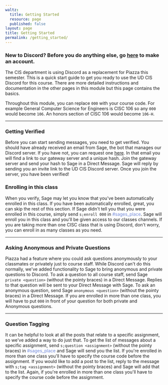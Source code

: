 ```yaml
---
waltz:
  title: Getting Started
  resource: page
  published: false
layout: page
title: Getting Started
permalink: /getting_started/
---
```

### New to Discord? Before you do anything else, go [here][10] to make an account.
The CIS department is using Discord as a replacement for Piazza this semester. This is a quick start guide to get you
ready to use the UD CIS Discord for this course. There are more detailed instructions and documentation in the other
pages in this module but this page contains the basics.

Throughout this module, you can replace `000` with your course code. For example General Computer Science for Engineers
is CISC 106 so any `000` would become `106`. An honors section of CISC 106 would become `106-H`.

* * *

### Getting Verified

Before you can start sending messages, you need to get verified. You should have already received an email from Sage,
the bot that manages our Discord server. If you have not, you can request one [here][9]. In that email you will find a
link to our gateway server and a unique hash. Join the gateway server and send your hash to Sage in a Direct Message. Sage
will reply by sending you an invite link to the UD CIS Discord server. Once you join the server, you have been verified!

### Enrolling in this class

When you verify, Sage may let you know that you've been automatically enrolled in this class. If you have been
automatically enrolled, great, you can skip the rest of this section. If Sage didn't tell you that you were enrolled in
this course, simply send `s;enroll 000` in <span style="color:#7289DA">#sages_place</span>. Sage will enroll you in this class and you'll be given access
to our classes channels. If you are taking more than one CISC class that is using Discord, don't worry, you can enroll
in as many classes as you need.

* * *

### Asking Anonymous and Private Questions

Piazza had a feature where you could ask questions anonymously to your classmates or privately just to course staff.
While Discord can't do this normally, we've added functionality to Sage to bring anonymous and private questions to
Discord. To ask a question to all course staff, send Sage `private <question>` (without the pointy braces) in a Direct
Message. Replies to that question will be sent to your Direct Message with Sage. To ask an anonymous question, send Sage
`anonymous <question>` (without the pointy braces) in a Direct Message. If you are enrolled in more than one class, you
will have to put `000` in front of your question for both private and Anonymous questions.

* * *

### Question Tagging

It can be helpful to look at all the posts that relate to a specific assignment, so we've added a way to do just that.
To get the list of messages about a specific assignment, send `s;question <assignment>` (without the pointy braces) in
<span style="color:#7289DA">#sages_place</span> and Sage will send you the list. If you're enrolled in more than one class you'll have to specify the
course code before the assignment. If you would like to add a post to the list, reply to the message with `s;tag
<assignment>` (without the pointy braces) and Sage will add that to the list. Again, if you're enrolled in more than one
class you'll have to specify the course code before the assignment.

   [9]: https://docs.google.com/forms/d/e/1FAIpQLScvT1qb8yh2W8T2D1JK-QK_kaENRfg9UfXXV1YWQHydVg0d6g/viewform?usp=sf_link
   [10]: https://discord.com/register